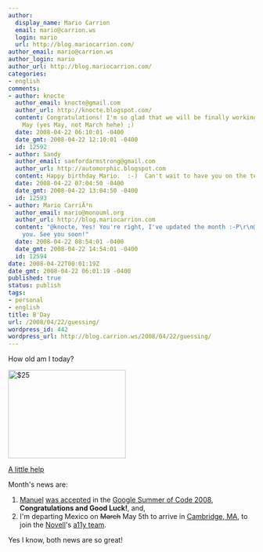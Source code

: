 ```yaml
---
author:
  display_name: Mario Carrion
  email: mario@carrion.ws
  login: mario
  url: http://blog.mariocarrion.com/
author_email: mario@carrion.ws
author_login: mario
author_url: http://blog.mariocarrion.com/
categories:
- english
comments:
- author: knocte
  author_email: knocte@gmail.com
  author_url: http://knocte.blogspot.com/
  content: Congratulations! I'm so glad that we will be finally working together on
    May (yes May, not March hehe) ;)
  date: 2008-04-22 06:10:01 -0400
  date_gmt: 2008-04-22 12:10:01 -0400
  id: 12592
- author: Sandy
  author_email: sanfordarmstrong@gmail.com
  author_url: http://automorphic.blogspot.com
  content: Happy birthday Mario.  :-)  Can't wait to have you on the team!
  date: 2008-04-22 07:04:50 -0400
  date_gmt: 2008-04-22 13:04:50 -0400
  id: 12593
- author: Mario CarriÃ³n
  author_email: mario@monouml.org
  author_url: http://blog.mariocarrion.com
  content: "@knocte, Yes! You're right, I've updated the month :-P\r\n@sandy, Thank
    you. See you soon!"
  date: 2008-04-22 08:54:01 -0400
  date_gmt: 2008-04-22 14:54:01 -0400
  id: 12594
date: 2008-04-22T00:01:19Z
date_gmt: 2008-04-22 06:01:19 -0400
published: true
status: publish
tags:
- personal
- english
title: B'Day
url: /2008/04/22/guessing/
wordpress_id: 442
wordpress_url: http://blog.carrion.ws/2008/04/22/guessing/
---
```


<p>How old am I today?</p>
<p><a href="http://www.flickr.com/photos/mariocarrion/2433410546/" title="$25 by Mario CarriÃ³n, on Flickr"><img src="http://farm4.static.flickr.com/3074/2433410546_caf1aa29e2_m.jpg" width="240" height="180" alt="$25" /></a></p>
<p><a href="http://en.wikipedia.org/wiki/Mexican_peso">A little help</a></p>
<p>Month's news are:</p>
<ol>
<li> <a href="http://wiki.freaks-unidos.net/weblogs/ceronman/">Manuel</a> <a href="http://code.google.com/soc/2008/mono/appinfo.html?csaid=4F0679BFA9FFE339">was accepted</a> in the <a href="http://code.google.com/soc/2008/">Google Summer of Code 2008</a>, <strong>Congratulations and Good Luck!</strong>, and, </li>
<li>I'm departing Mexico on <del datetime="2008-04-22T14:42:36+00:00">March</del> May 5th to arrive in <a href="http://en.wikipedia.org/wiki/Cambridge,_Massachusetts">Cambridge, MA</a>, to join the <a href="http://www.novell.com/news/press/microsoft-and-novell-celebrate-year-of-interoperability-expand-collaboration-agreement">Novell</a>'s <a href="http://www.mono-project.com/Accessibility:_Team">a11y team</a>. </li>
</ol>
<p>Yes I know, both news are so great!</p>
